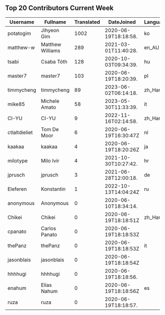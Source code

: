 ## Top 20 Contributors Current Week ##
|Username|Fullname|Translated|DateJoined|Language|
|--------|--------|----------|----------|-------|
|potatogim|Jihyeon Gim|1002|2020-06-19T18:18:58.|ko|
|matthew-w|Matthew Williams|289|2021-03-01T11:40:28.|en_AU|
|tsabi|Csaba Tóth|128|2020-10-03T09:34:39.|hu|
|master7|master7|103|2020-06-19T18:20:39.|pl|
|timmycheng|timmycheng|89|2023-06-02T06:14:18.|zh_Hans|
|mike85|Michele Amato|58|2023-05-30T11:33:39.|it|
|CI-YU|CI-YU|9|2022-11-16T02:14:58.|zh_Hant|
|ctlaltdieliet|Tom De Moor|6|2020-06-19T16:30:47Z|nl|
|kaakaa|kaakaa|4|2020-06-19T18:20:26Z|ja|
|milotype|Milo Ivir|4|2021-10-30T10:27:42.|hr|
|jprusch|jprusch|3|2021-06-28T12:00:18.|de|
|Eleferen|Konstantin|1|2022-10-13T14:04:24Z|ru|
|anonymous|Anonymous|0|2020-06-10T18:34:14.||
|Chikei|Chikei|0|2020-06-19T18:18:51Z|zh_Hant|
|cpanato|Carlos Panato|0|2020-06-19T18:18:53Z||
|thePanz|thePanz|0|2020-06-19T18:18:53Z|it|
|jasonblais|jasonblais|0|2020-06-19T18:18:54Z||
|hhhhugi|hhhhugi|0|2020-06-19T18:18:56.||
|enahum|Elias  Nahum|0|2020-06-19T18:18:56Z|es|
|ruza|ruza|0|2020-06-19T18:18:57.||
